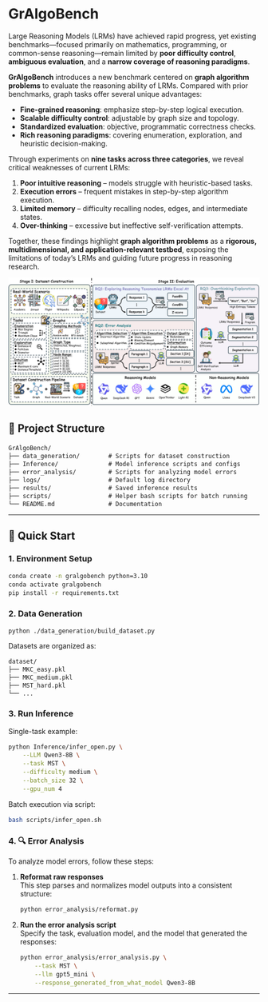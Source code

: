 

# GrAlgoBench

Large Reasoning Models (LRMs) have achieved rapid progress, yet existing benchmarks—focused primarily on mathematics, programming, or common-sense reasoning—remain limited by **poor difficulty control**, **ambiguous evaluation**, and a **narrow coverage of reasoning paradigms**.  

**GrAlgoBench** introduces a new benchmark centered on **graph algorithm problems** to evaluate the reasoning ability of LRMs. Compared with prior benchmarks, graph tasks offer several unique advantages:  

- **Fine-grained reasoning**: emphasize step-by-step logical execution.  
- **Scalable difficulty control**: adjustable by graph size and topology.  
- **Standardized evaluation**: objective, programmatic correctness checks.  
- **Rich reasoning paradigms**: covering enumeration, exploration, and heuristic decision-making.  

Through experiments on **nine tasks across three categories**, we reveal critical weaknesses of current LRMs:  

1. **Poor intuitive reasoning** – models struggle with heuristic-based tasks.  
2. **Execution errors** – frequent mistakes in step-by-step algorithm execution.  
3. **Limited memory** – difficulty recalling nodes, edges, and intermediate states.  
4. **Over-thinking** – excessive but ineffective self-verification attempts.  

Together, these findings highlight **graph algorithm problems** as a **rigorous, multidimensional, and application-relevant testbed**, exposing the limitations of today’s LRMs and guiding future progress in reasoning research.  

<p align="center">

<img src="overview.png" alt="GrAlgoBench Overview" width="900">

</p>


## 📂 Project Structure

```
GrAlgoBench/
├── data_generation/        # Scripts for dataset construction
├── Inference/              # Model inference scripts and configs
├── error_analysis/         # Scripts for analyzing model errors
├── logs/                   # Default log directory
├── results/                # Saved inference results
├── scripts/                # Helper bash scripts for batch running
└── README.md               # Documentation
```

---

## 🚀 Quick Start

### 1. Environment Setup
```bash
conda create -n gralgobench python=3.10
conda activate gralgobench
pip install -r requirements.txt
```

### 2. Data Generation
```
python ./data_generation/build_dataset.py
```

Datasets are organized as:
```
dataset/
├── MKC_easy.pkl
├── MKC_medium.pkl
├── MST_hard.pkl
└── ...
```

### 3. Run Inference
Single-task example:
```bash
python Inference/infer_open.py \
    --LLM Qwen3-8B \
    --task MST \
    --difficulty medium \
    --batch_size 32 \
    --gpu_num 4
```

Batch execution via script:
```bash
bash scripts/infer_open.sh
```


### 4. 🔍 Error Analysis

To analyze model errors, follow these steps:

1. **Reformat raw responses**  
   This step parses and normalizes model outputs into a consistent structure:  

   ```bash
   python error_analysis/reformat.py
   ```

2. **Run the error analysis script**  
   Specify the task, evaluation model, and the model that generated the responses:  

   ```bash
   python error_analysis/error_analysis.py \
       --task MST \
       --llm gpt5_mini \
       --response_generated_from_what_model Qwen3-8B
   ```

---



